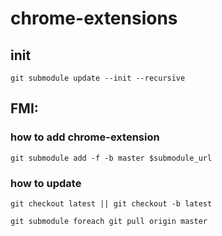 # chrome-extensions

## init
```
git submodule update --init --recursive
```

## FMI:
### how to add chrome-extension
```
git submodule add -f -b master $submodule_url
```
### how to update
```
git checkout latest || git checkout -b latest

git submodule foreach git pull origin master
```
